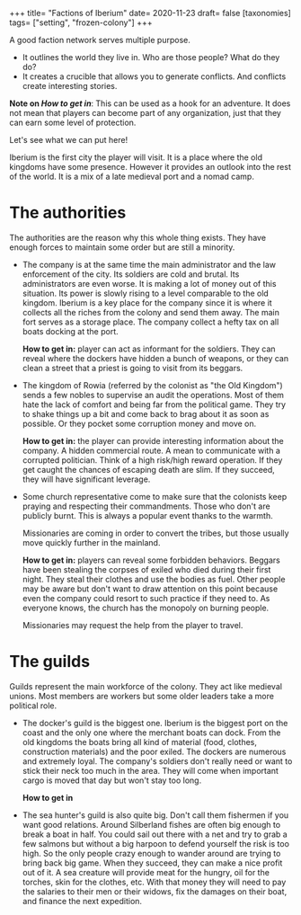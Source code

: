 +++
title= "Factions of Iberium"
date= 2020-11-23
draft= false
[taxonomies]
tags= ["setting", "frozen-colony"]
+++

A good faction network serves multiple purpose.
- It outlines the world they live in. Who are those people? What do they do?
- It creates a crucible that allows you to generate conflicts. And conflicts
  create interesting stories.

<!-- more -->

**Note on *How to get in***: This can be used as a hook for an adventure. It
does not mean that players can become part of any organization, just that they
can earn some level of protection.

Let's see what we can put here!

Iberium is the first city the player will visit. It is a place where the old
kingdoms have some presence. However it provides an outlook into the rest of the
world. It is a mix of a late medieval port and a nomad camp.

# The authorities

The authorities are the reason why this whole thing exists. They have enough
forces to maintain some order but are still a minority.

- The company is at the same time the main administrator and the law enforcement
  of the city. Its soldiers are cold and brutal. Its administrators are even
  worse. It is making a lot of money out of this situation. Its power is slowly
  rising to a level comparable to the old kingdom. Iberium is a key place for
  the company since it is where it collects all the riches from the colony and
  send them away. The main fort serves as a storage place. The company collect a
  hefty tax on all boats docking at the port.

  **How to get in:** player can act as informant for the soldiers. They can
  reveal where the dockers have hidden a bunch of weapons, or they can clean a
  street that a priest is going to visit from its beggars.

- The kingdom of Rowia (referred by the colonist as "the Old Kingdom") sends a
  few nobles to supervise an audit the operations. Most of them hate the lack of
  comfort and being far from the political game. They try to shake things up a
  bit and come back to brag about it as soon as possible. Or they pocket some
  corruption money and move on.

  **How to get in:** the player can provide interesting information about the
  company. A hidden commercial route. A mean to communicate with a corrupted
  politician. Think of a high risk/high reward operation. If they get caught the
  chances of escaping death are slim. If they succeed, they will have
  significant leverage.

- Some church representative come to make sure that the colonists keep praying
  and respecting their commandments. Those who don't are publicly burnt. This is
  always a popular event thanks to the warmth.
  
  Missionaries are coming in order to convert the tribes, but those usually move
  quickly further in the mainland.

  **How to get in:** players can reveal some forbidden behaviors. Beggars have
  been stealing the corpses of exiled who died during their first night. They
  steal their clothes and use the bodies as fuel. Other people may be aware but
  don't want to draw attention on this point because even the company could
  resort to such practice if they need to. As everyone knows, the church has the
  monopoly on burning people.

  Missionaries may request the help from the player to travel.

# The guilds

Guilds represent the main workforce of the colony. They act like medieval
unions. Most members are workers but some older leaders take a more political
role.

- The docker's guild is the biggest one. Iberium is the biggest port on the
  coast and the only one where the merchant boats can dock. From the old
  kingdoms the boats bring all kind of material (food, clothes, construction
  materials) and the poor exiled. The dockers are numerous and extremely loyal.
  The company's soldiers don't really need or want to stick their neck too much
  in the area. They will come when important cargo is moved that day but won't
  stay too long.

  **How to get in**

- The sea hunter's guild is also quite big. Don't call them fishermen if you
  want good relations. Around Silberland fishes are often big enough to break a
  boat in half. You could sail out there with a net and try to grab a few
  salmons but without a big harpoon to defend yourself the risk is too high. So
  the only people crazy enough to wander around are trying to bring back big
  game. When they succeed, they can make a nice profit out of it. A sea creature
  will provide meat for the hungry, oil for the torches, skin for the clothes,
  etc. With that money they will need to pay the salaries to their men or their
  widows, fix the damages on their boat, and finance the next expedition.

